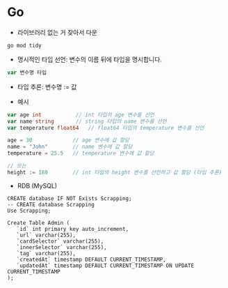 # Go
- 라이브러리 없는 거 찾아서 다운
```text
go mod tidy
```

- 명시적인 타입 선언: 변수의 이름 뒤에 타입을 명시합니다.
```go
var 변수명 타입
```
- 타입 추론: 변수명 := 값

- 예시
```go
var age int           // int 타입의 age 변수를 선언
var name string       // string 타입의 name 변수를 선언
var temperature float64   // float64 타입의 temperature 변수를 선언

age = 30             // age 변수에 값 할당
name = "John"        // name 변수에 값 할당
temperature = 25.5   // temperature 변수에 값 할당

// 또는
height := 180        // int 타입의 height 변수를 선언하고 값 할당 (타입 추론)
```

- RDB (MySQL)
```mysql
CREATE database IF NOT Exists Scrapping;
-- CREATE database Scrapping
Use Scrapping;

Create Table Admin (
   `id` int primary key auto_increment,
   `url` varchar(255),
   `cardSelector` varchar(255),
   `innerSelector` varchar(255),
   `tag` varchar(255),
   `createdAt` timestamp DEFAULT CURRENT_TIMESTAMP,
   `updatedAt` timestamp DEFAULT CURRENT_TIMESTAMP ON UPDATE CURRENT_TIMESTAMP
);

```
